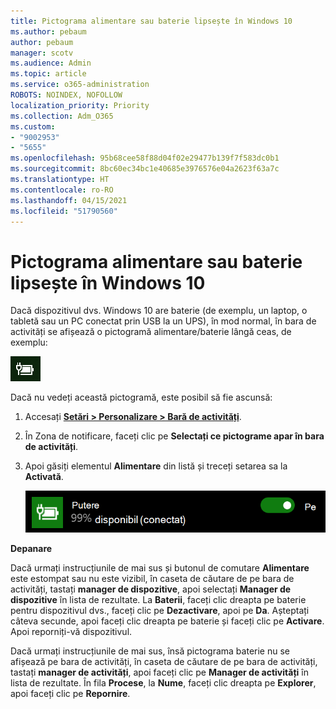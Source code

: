 ```yaml
---
title: Pictograma alimentare sau baterie lipsește în Windows 10
ms.author: pebaum
author: pebaum
manager: scotv
ms.audience: Admin
ms.topic: article
ms.service: o365-administration
ROBOTS: NOINDEX, NOFOLLOW
localization_priority: Priority
ms.collection: Adm_O365
ms.custom:
- "9002953"
- "5655"
ms.openlocfilehash: 95b68cee58f88d04f02e29477b139f7f583dc0b1
ms.sourcegitcommit: 8bc60ec34bc1e40685e3976576e04a2623f63a7c
ms.translationtype: HT
ms.contentlocale: ro-RO
ms.lasthandoff: 04/15/2021
ms.locfileid: "51790560"
---
```

# <a name="power-or-battery-icon-missing-in-windows-10"></a>Pictograma alimentare sau baterie lipsește în Windows 10

Dacă dispozitivul dvs. Windows 10 are baterie (de exemplu, un laptop, o tabletă sau un PC conectat prin USB la un UPS), în mod normal, în bara de activități se afișează o pictogramă alimentare/baterie lângă ceas, de exemplu:

![Pictograma baterie](media/battery-icon.png)

Dacă nu vedeți această pictogramă, este posibil să fie ascunsă:

1. Accesați **[Setări > Personalizare > Bară de activități](ms-settings:taskbar?activationSource=GetHelp)**.

2. În Zona de notificare, faceți clic pe **Selectați ce pictograme apar în bara de activități**.

3. Apoi găsiți elementul **Alimentare** din listă și treceți setarea sa la **Activată**.

    ![Afișați pictograma alimentare în bara de activități](media/power-icon-on.png)

**Depanare**

Dacă urmați instrucțiunile de mai sus și butonul de comutare **Alimentare** este estompat sau nu este vizibil, în caseta de căutare de pe bara de activități, tastați **manager de dispozitive**, apoi selectați **Manager de dispozitive** în lista de rezultate. La **Baterii**, faceți clic dreapta pe baterie pentru dispozitivul dvs., faceți clic pe **Dezactivare**, apoi pe **Da**. Așteptați câteva secunde, apoi faceți clic dreapta pe baterie și faceți clic pe **Activare**. Apoi reporniți-vă dispozitivul.

Dacă urmați instrucțiunile de mai sus, însă pictograma baterie nu se afișează pe bara de activități, în caseta de căutare de pe bara de activități, tastați **manager de activități**, apoi faceți clic pe **Manager de activități** în lista de rezultate. În fila **Procese**, la **Nume**, faceți clic dreapta pe **Explorer**, apoi faceți clic pe **Repornire**.
